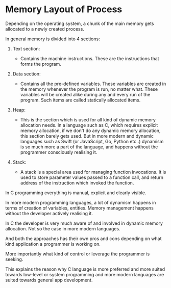 # Memory Layout of Process

Depending on the operating system, a chunk of the main memory gets allocated to a newly created process.

In general memory is divided into 4 sections:

1.  Text section:

    -   Contains the machine instructions. These are the instructions that forms the program.

2.  Data section:

    -   Contains all the pre-defined variables. These variables are created in the memory whenever the program is run, no matter what. These variables will be created alike during any and every run of the program. Such items are called statically allocated items.

3.  Heap:

    -   This is the section which is used for all kind of dynamic memory allocation needs. In a language such as C, which requires explicit memory allocation, if we don't do any dynamic memory allocation, this section barely gets used. But in more modern and dynamic languages such as Swift (or JavaScript, Go, Python etc..) dynamism is so much more a part of the language, and happens without the programmer consciously realising it.

4.  Stack:

    -   A stack is a special area used for managing function invocations. It is used to store parameter values passed to a function call, and return address of the instruction which invoked the function.


In C programming everything is manual, explicit and clearly visible.

In more modern programming languages, a lot of dynamism happens in terms of creation of variables, entities. Memory management happens without the developer actively realising it.

In C the developer is very much aware of and involved in dynamic memory allocation. Not so the case in more modern languages.

And both the approaches has their own pros and cons depending on what kind application a programmer is working on.

More importantly what kind of control or leverage the programmer is seeking.

This explains the reason why C language is more preferred and more suited towards low-level or system programming and more modern languages are suited towards general app development.
